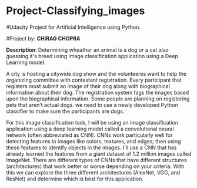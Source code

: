 # Project-Classifying_images
#Udacity Project for Artificial Intelligence using Python.


#Project by: ******CHIRAG CHOPRA******

****Description****: Determining wheather an animal is a dog or a cat also guessing it's breed using image classification application 
                     using a Deep Learning model.

A city is hosting a citywide dog show and the volunteeres want to help the organizing committee with contestant registration.
Every participant that registers must submit an image of their dog along with biographical information about their dog. 
The registration system tags the images based upon the biographical information.
Some people are planning on registering pets that aren’t actual dogs.
we need to use a newly developed Python classifier to make sure the participants are dogs.

For this image classification task, I will be using an image classification application using a deep learning model called a 
convolutional neural network (often abbreviated as CNN).
CNNs work particularly well for detecting features in images like colors, textures, and edges; 
then using these features to identify objects in the images. 
I'll use a CNN that has already learned the features from a giant dataset of 1.2 million images called ImageNet. 
There are different types of CNNs that have different structures (architectures) that work better or worse depending on your criteria. 
With this we can explore the three different architectures (AlexNet, VGG, and ResNet) and determine which is best for this application.

